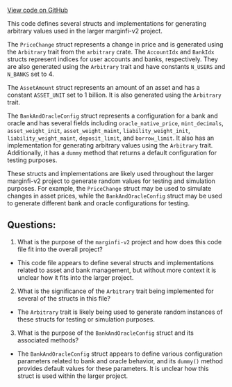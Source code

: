 [View code on GitHub](https://github.com/mrgnlabs/marginfi-v2/programs/marginfi/fuzz/src/arbitrary_helpers.rs)

This code defines several structs and implementations for generating arbitrary values used in the larger marginfi-v2 project. 

The `PriceChange` struct represents a change in price and is generated using the `Arbitrary` trait from the `arbitrary` crate. The `AccountIdx` and `BankIdx` structs represent indices for user accounts and banks, respectively. They are also generated using the `Arbitrary` trait and have constants `N_USERS` and `N_BANKS` set to 4. 

The `AssetAmount` struct represents an amount of an asset and has a constant `ASSET_UNIT` set to 1 billion. It is also generated using the `Arbitrary` trait. 

The `BankAndOracleConfig` struct represents a configuration for a bank and oracle and has several fields including `oracle_native_price`, `mint_decimals`, `asset_weight_init`, `asset_weight_maint`, `liability_weight_init`, `liability_weight_maint`, `deposit_limit`, and `borrow_limit`. It also has an implementation for generating arbitrary values using the `Arbitrary` trait. Additionally, it has a `dummy` method that returns a default configuration for testing purposes. 

These structs and implementations are likely used throughout the larger marginfi-v2 project to generate random values for testing and simulation purposes. For example, the `PriceChange` struct may be used to simulate changes in asset prices, while the `BankAndOracleConfig` struct may be used to generate different bank and oracle configurations for testing.
## Questions: 
 1. What is the purpose of the `marginfi-v2` project and how does this code file fit into the overall project?
- This code file appears to define several structs and implementations related to asset and bank management, but without more context it is unclear how it fits into the larger project.

2. What is the significance of the `Arbitrary` trait being implemented for several of the structs in this file?
- The `Arbitrary` trait is likely being used to generate random instances of these structs for testing or simulation purposes.

3. What is the purpose of the `BankAndOracleConfig` struct and its associated methods?
- The `BankAndOracleConfig` struct appears to define various configuration parameters related to bank and oracle behavior, and its `dummy()` method provides default values for these parameters. It is unclear how this struct is used within the larger project.